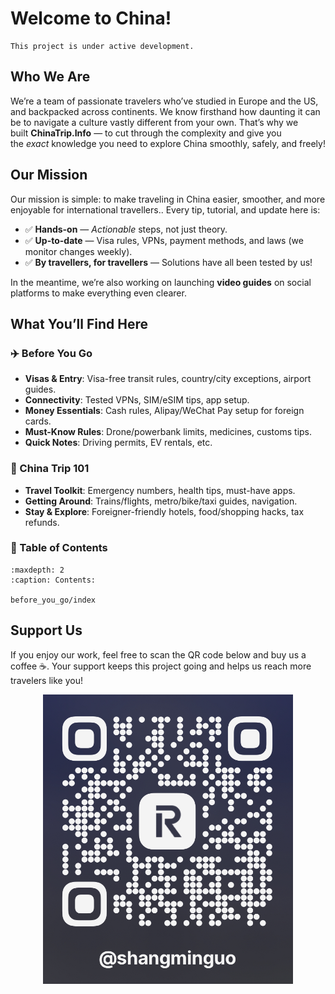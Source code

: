 # Welcome to China!

```{note}
This project is under active development.
```

## Who We Are

We’re a team of passionate travelers who’ve studied in Europe and the US, and backpacked across continents. We know firsthand how daunting it can be to navigate a culture vastly different from your own. That’s why we built **ChinaTrip.Info** — to cut through the complexity and give you the *exact* knowledge you need to explore China smoothly, safely, and freely!

## Our Mission

Our mission is simple: to make traveling in China easier, smoother, and more enjoyable for international travellers.. Every tip, tutorial, and update here is:
 - ✅ **Hands-on** — *Actionable* steps, not just theory.
 - ✅ **Up-to-date** — Visa rules, VPNs, payment methods, and laws (we monitor changes weekly).
 - ✅ **By travellers, for travellers** — Solutions have all been tested by us!

In the meantime, we’re also working on launching **video guides** on social platforms to make everything even clearer.

## **What You’ll Find Here**

### **✈️ Before You Go**

- **Visas & Entry**: Visa-free transit rules, country/city exceptions, airport guides.
- **Connectivity**: Tested VPNs, SIM/eSIM tips, app setup.
- **Money Essentials**: Cash rules, Alipay/WeChat Pay setup for foreign cards.
- **Must-Know Rules**: Drone/powerbank limits, medicines, customs tips.
- **Quick Notes**: Driving permits, EV rentals, etc.

### **🧳 China Trip 101**

- **Travel Toolkit**: Emergency numbers, health tips, must-have apps.
- **Getting Around**: Trains/flights, metro/bike/taxi guides, navigation.
- **Stay & Explore**: Foreigner-friendly hotels, food/shopping hacks, tax refunds.

### **📖 Table of Contents**

```{toctree}
:maxdepth: 2
:caption: Contents:

before_you_go/index
```

## **Support Us**

If you enjoy our work, feel free to scan the QR code below and buy us a coffee ☕. Your support keeps this project going and helps us reach more travelers like you!

<div align="center">
  <img src="_static/images/revolut.jpg" alt="Support QR Code" style="max-width: 400px; height: auto;" />
</div>
